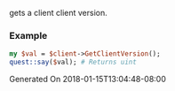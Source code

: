 gets a client client version.
### Example

```perl
my $val = $client->GetClientVersion();
quest::say($val); # Returns uint
```


Generated On 2018-01-15T13:04:48-08:00
